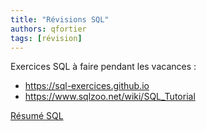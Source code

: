 ```yaml
---
title: "Révisions SQL"
authors: qfortier
tags: [révision]
---
```


Exercices SQL à faire pendant les vacances :  
- https://sql-exercices.github.io
- https://www.sqlzoo.net/wiki/SQL_Tutorial

[Résumé SQL](https://raw.githubusercontent.com/fortierq/cours/main/sql/resume/sql_resume.pdf)
